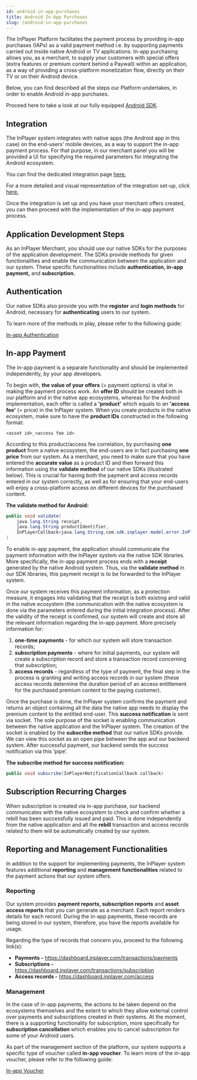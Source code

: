 ```yaml
---
id: android-in-app-purchases
title: Android In-App Purchases
slug: /android-in-app-purchases
---
```


The InPlayer Platform facilitates the payment process by providing in-app purchases (IAPs) as a valid payment method i.e. by supporting payments carried out inside native Android or TV applications.
In-app purchasing allows you, as a merchant, to supply your customers with special offers (extra features or premium content behind a Paywall) within an application, as a way of providing a cross-platform monetization flow, directly on their TV or on their Android device.  

Below, you can find described all the steps our Platform undertakes, in order to enable Android in-app purchases. 

Proceed here to take a look at our fully equipped [Android SDK](https://inplayer-org.github.io/inplayer-android-sdk/).

## Integration
 
The InPlayer system integrates with native apps (the Android app in this case) on the end-users’ mobile devices, as a way to support the in-app payment process. For that purpose, in our merchant panel you will be provided a UI for specifying the required parameters for integrating the Android ecosystem.

You can find the dedicated integration page [here.](https://dashboard.inplayer.com/settings/integrations/in-app-integrations/google-in-app)

For a more detailed and visual representation of the integration set-up, click [here.](https://inplayer.com/docs/in-app-purchases/android/)

Once the integration is set up and you have your merchant offers created, you can then proceed with the implementation of the in-app payment process. 

## Application Development Steps

As an InPlayer Merchant, you should use our native SDKs for the purposes of the application development. The SDKs provide methods for given functionalities and enable the communication between the application and our system. 
These specific functionalities include **authentication, in-app payment,** and **subscription.**

## Authentication

Our native SDKs also provide you with the **register** and **login methods** for Android, necessary for **authenticating** users to our system. 

To learn more of the methods in play, please refer to the following guide: 

[In-app Authentication](https://developers.inplayer.com/docs/in-app-authentication)

## In-app Payment

The in-app payment is a separate functionality and should be implemented independently, by your app developers. 

To begin with, **the value of your offers** (= payment options) is vital in making the payment process work. An **offer ID** should be created both in our platform and in the native app ecosystems, whereas for the Android implementation, each offer is called a **'product'** which equals to an **'access fee'** (= price) in the InPlayer system. When you create products in the native ecosystem, make sure to have the **product IDs** constructed in the following format:

`<asset id>_<access fee id>`

According to this product/access fee correlation, by purchasing **one product** from a native ecosystem, the end-users are in fact purchasing **one price** from our system. 
As a merchant, you need to make sure that you have entered the **accurate value** as a product ID and then forward this information using the **validate method** of our native SDKs (illustrated below). This is crucial for having both the payment and access records entered in our system correctly, as well as for ensuring that your end-users will enjoy a cross-platform access on different devices for the purchased content.

**The validate method for Android:**

```java
public void validate(
    java.lang.String receipt,
    java.lang.String productIdentifier,
    InPlayerCallback<java.lang.String,com.sdk.inplayer.model.error.InPlayerException> callback
)
```

To enable in-app payment, the application should communicate the payment information with the InPlayer system via the native SDK libraries. More specifically, the in-app payment process ends with a **receipt** generated by the native Android system. Thus, via the **validate method** in our SDK libraries, this payment receipt is to be forwarded to the InPlayer system. 

Once our system receives this payment information, as a protection measure, it engages into validating that the receipt is both existing and valid in the native ecosystem (the communication with the native ecosystem is done via the parameters entered during the initial integration process). After the validity of the receipt is confirmed, our system will create and store all the relevant information regarding the in-app payment.
More precisely information for:

1. **one-time payments** - for which our system will store transaction records;
2. **subscription payments** - where for initial payments, our system will create a subscription record and store a transaction record concerning that subscription;
3. **access records** - regardless of the type of payment, the final step in the process is granting and writing access records in our system (these access records determine the duration period of an access entitlement for the purchased premium content to the paying customer).

Once the purchase is done, the InPlayer system confirms the payment and returns an object containing all the data the native app needs to display the premium content to the entitled end-user. This **success notification** is sent via socket. The sole purpose of the socket is enabling communication between the native application and the InPlayer system. The creation of the socket is enabled by the **subscribe method** that our native SDKs provide. We can view this socket as an open pipe between the app and our backend system. After successful payment, our backend sends the success notification via this ‘pipe’.

**The subscribe method for success notification:**

``` java
public void subscribe(InPlayerNotificationCallback callback)
```

## Subscription Recurring Charges

When subscription is created via in-app purchase, our backend communicates with the native ecosystem to check and confirm whether a rebill has been successfully issued and paid. This is done independently from the native application and all the **rebill** transaction and access records related to them will be automatically created by our system.

## Reporting and Management Functionalities
  
In addition to the support for implementing payments, the InPlayer system features additional **reporting** and **management functionalities** related to the payment actions that our system offers.

### Reporting

Our system provides **payment reports, subscription reports** and **asset access reports** that you can generate as a merchant. Each report renders details for each record. During the in-app payments, these records are being stored in our system, therefore, you have the reports available for usage.

Regarding the type of records that concern you, proceed to the following link(s):

* **Payments -** https://dashboard.inplayer.com/transactions/payments 
* **Subscriptions -** https://dashboard.inplayer.com/transactions/subscription 
* **Access records -** https://dashboard.inplayer.com/access 

### Management

In the case of in-app payments, the actions to be taken depend on the ecosystems themselves and the extent to which they allow external control over payments and subscriptions created in their systems. At the moment, there is a supporting functionality for subscription, more specifically for **subscription cancellation** which enables you to cancel subscription for some of your Android users.

As part of the management section of the platform, our system supports a specific type of voucher called **in-app voucher**. To learn more of the in-app voucher, please refer to the following guide: 

[In-app Voucher](in-app-vouchers)
